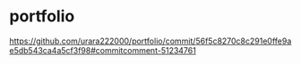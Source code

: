 # portfolio
https://github.com/urara222000/portfolio/commit/56f5c8270c8c291e0ffe9ae5db543ca4a5cf3f98#commitcomment-51234761
